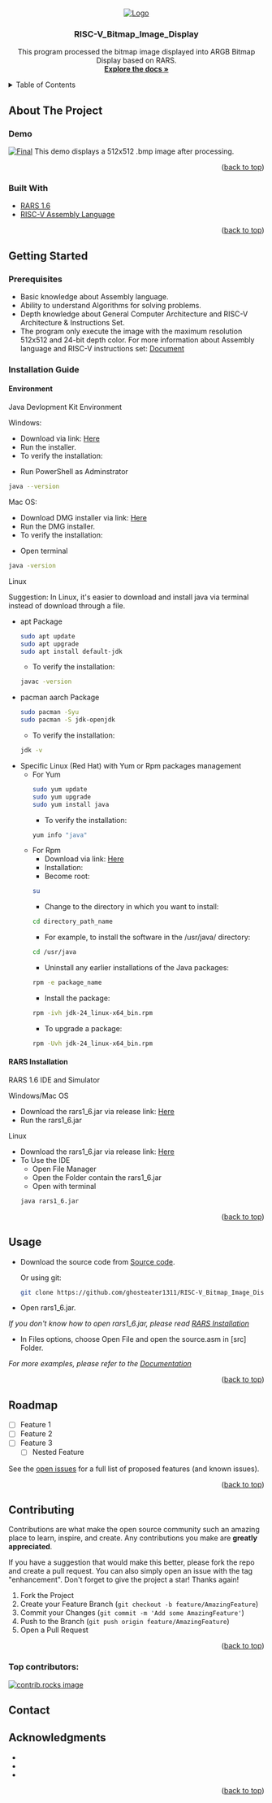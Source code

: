 <!-- Improved compatibility of back to top link: See: https://github.com/othneildrew/Best-README-Template/pull/73 -->
<a id="readme-top"></a>
<!--
*** Thanks for checking out the Best-README-Template. If you have a suggestion
*** that would make this better, please fork the repo and create a pull request
*** or simply open an issue with the tag "enhancement".
*** Don't forget to give the project a star!
*** Thanks again! Now go create something AMAZING! :D
-->



<!-- PROJECT SHIELDS -->
<!--
*** I'm using markdown "reference style" links for readability.
*** Reference links are enclosed in brackets [ ] instead of parentheses ( ).
*** See the bottom of this document for the declaration of the reference variables
*** for contributors-url, forks-url, etc. This is an optional, concise syntax you may use.
*** https://www.markdownguide.org/basic-syntax/#reference-style-links
-->


<!-- PROJECT LOGO -->
<br />
<div align="center">
  <a href="https://github.com/ghosteater1311/RISC-V_Bitmap_Image_Display">
    <img src="https://encrypted-tbn0.gstatic.com/images?q=tbn:ANd9GcQi9cz7M89DM9pcc8WKlIAk03hHlAjxNIQgGg&s" alt="Logo">
  </a>

<h3 align="center">RISC-V_Bitmap_Image_Display</h3>

  <p align="center">
    This program processed the bitmap image displayed into ARGB Bitmap Display based on RARS.
    <br />
    <a href="Report.pdf"><strong>Explore the docs »</strong></a>
  </p>
</div>



<!-- TABLE OF CONTENTS -->
<details>
  <summary>Table of Contents</summary>
  <ol>
    <li>
      <a href="#about-the-project">About The Project</a>
      <ul>
        <li><a href="#built-with">Built With</a></li>
      </ul>
    </li>
    <li>
      <a href="#getting-started">Getting Started</a>
      <ul>
        <li><a href="#prerequisites">Prerequisites</a></li>
        <li><a href="#installation-guide">Installation Guide</a></li>
      </ul>
    </li>
    <li><a href="#usage">Usage</a></li>
    <li><a href="#roadmap">Roadmap</a></li>
    <li><a href="#contributing">Contributing</a></li>
    <li><a href="#contact">Contact</a></li>
    <li><a href="#acknowledgments">Acknowledgments</a></li>
  </ol>
</details>



<!-- ABOUT THE PROJECT -->
## About The Project
### Demo
[![Final][product-screenshot]](https://github.com/ghosteater1311/RISC-V_Bitmap_Image_Display/tree/main/demo/Final.png)
This demo displays a 512x512 .bmp image after processing.
<p align="right">(<a href="#readme-top">back to top</a>)</p>



### Built With

* [RARS 1.6](RARS)
* [RISC-V Assembly Language](AssemblyLang)

<p align="right">(<a href="#readme-top">back to top</a>)</p>



<!-- GETTING STARTED -->
## Getting Started
### Prerequisites
- Basic knowledge about Assembly language.
- Ability to understand Algorithms for solving problems.
- Depth knowledge about General Computer Architecture and RISC-V Architecture & Instructions Set.
- The program only execute the image with the maximum resolution 512x512 and 24-bit depth color.
For more information about Assembly language and RISC-V instructions set: [Document][doc]

### Installation Guide
#### Environment
Java Devlopment Kit Environment

Windows:
  * Download via link: [Here](https://www.oracle.com/java/technologies/downloads/#jdk24-windows)
  * Run the installer.
  * To verify the installation:
  - Run PowerShell as Adminstrator
  ```sh
  java --version
  ```

Mac OS:
  * Download DMG installer via link: [Here](https://www.oracle.com/java/technologies/downloads/#jdk24-mac)
  * Run the DMG installer.
  * To verify the installation:
  - Open terminal
  ```sh
  java -version
  ```

Linux

Suggestion: In Linux, it's easier to download and install java via terminal instead of download through a file.
* apt Package
  ```sh
  sudo apt update
  sudo apt upgrade
  sudo apt install default-jdk
  ```
  - To verify the installation:
  ```sh
  javac -version
  ```
* pacman aarch Package
  ```sh
  sudo pacman -Syu
  sudo pacman -S jdk-openjdk
  ```
  - To verify the installation:
  ```sh
  jdk -v
  ```
* Specific Linux (Red Hat) with Yum or Rpm packages management
  + For Yum
    ```sh
    sudo yum update
    sudo yum upgrade
    sudo yum install java
    ```
    - To verify the installation:
    ```sh
    yum info "java"
    ```
  + For Rpm 
    * Download via link: [Here](https://www.oracle.com/java/technologies/downloads/#jdk24-linux)
    * Installation:
    - Become root:
    ```sh
    su
    ```
    - Change to the directory in which you want to install:
    ```sh
    cd directory_path_name
    ```
    - For example, to install the software in the /usr/java/ directory:
    ```sh
    cd /usr/java
    ```
    - Uninstall any earlier installations of the Java packages:
    ```sh
    rpm -e package_name
    ```
    - Install the package:
    ```sh
    rpm -ivh jdk-24_linux-x64_bin.rpm
    ```
    - To upgrade a package:
    ```sh
    rpm -Uvh jdk-24_linux-x64_bin.rpm
    ```

#### RARS Installation
RARS 1.6 IDE and Simulator

Windows/Mac OS
* Download the rars1_6.jar via release link: [Here](https://github.com/TheThirdOne/rars/releases/tag/v1.6)
* Run the rars1_6.jar

Linux
* Download the rars1_6.jar via release link: [Here](https://github.com/TheThirdOne/rars/releases/tag/v1.6)
* To Use the IDE
  - Open File Manager
  - Open the Folder contain the rars1_6.jar
  - Open with terminal
  ```sh
  java rars1_6.jar
  ```

<p align="right">(<a href="#readme-top">back to top</a>)</p>


<!-- USAGE EXAMPLES -->
## Usage
* Download the source code from [Source code](https://github.com/ghosteater1311/RISC-V_Bitmap_Image_Display).

  Or using git:
  ```sh
  git clone https://github.com/ghosteater1311/RISC-V_Bitmap_Image_Display.git
  ```
* Open rars1_6.jar.
 
_If you don't know how to open rars1_6.jar, please read [RARS Installation](#rars-installation)_

* In Files options, choose Open File and open the source.asm in [src] Folder.

_For more examples, please refer to the [Documentation](https://example.com)_

<p align="right">(<a href="#readme-top">back to top</a>)</p>



<!-- ROADMAP -->
## Roadmap

- [ ] Feature 1
- [ ] Feature 2
- [ ] Feature 3
    - [ ] Nested Feature

See the [open issues](https://github.com/github_username/repo_name/issues) for a full list of proposed features (and known issues).

<p align="right">(<a href="#readme-top">back to top</a>)</p>



<!-- CONTRIBUTING -->
## Contributing

Contributions are what make the open source community such an amazing place to learn, inspire, and create. Any contributions you make are **greatly appreciated**.

If you have a suggestion that would make this better, please fork the repo and create a pull request. You can also simply open an issue with the tag "enhancement".
Don't forget to give the project a star! Thanks again!

1. Fork the Project
2. Create your Feature Branch (`git checkout -b feature/AmazingFeature`)
3. Commit your Changes (`git commit -m 'Add some AmazingFeature'`)
4. Push to the Branch (`git push origin feature/AmazingFeature`)
5. Open a Pull Request

<p align="right">(<a href="#readme-top">back to top</a>)</p>

### Top contributors:

<a href="https://github.com/github_username/repo_name/graphs/contributors">
  <img src="https://contrib.rocks/image?repo=github_username/repo_name" alt="contrib.rocks image" />
</a>



<!-- LICENSE -->


<!-- CONTACT -->
## Contact


<!-- ACKNOWLEDGMENTS -->
## Acknowledgments

* []()
* []()
* []()

<p align="right">(<a href="#readme-top">back to top</a>)</p>



<!-- MARKDOWN LINKS & IMAGES -->
<!-- https://www.markdownguide.org/basic-syntax/#reference-style-links -->
[product-screenshot]: image/demo.png
[doc]: risc-v-asm-manual.pdf
[RARS]: https://github.com/TheThirdOne/rars
[AssemblyLang]: https://en.wikipedia.org/wiki/RISC-V_assembly_language#:~:text=RISC%2DV%20assembly%20language%20is,for%20precise%20control%20over%20hardware.
